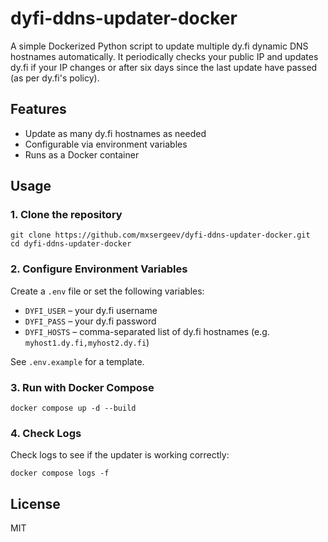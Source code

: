 # dyfi-ddns-updater-docker

A simple Dockerized Python script to update multiple dy.fi dynamic DNS hostnames automatically. It periodically checks your public IP and updates dy.fi if your IP changes or after six days since the last update have passed (as per dy.fi's policy).

## Features

- Update as many dy.fi hostnames as needed
- Configurable via environment variables
- Runs as a Docker container

## Usage

### 1. Clone the repository

```
git clone https://github.com/mxsergeev/dyfi-ddns-updater-docker.git
cd dyfi-ddns-updater-docker
```

### 2. Configure Environment Variables

Create a `.env` file or set the following variables:

- `DYFI_USER` – your dy.fi username
- `DYFI_PASS` – your dy.fi password
- `DYFI_HOSTS` – comma-separated list of dy.fi hostnames (e.g. `myhost1.dy.fi,myhost2.dy.fi`)

See `.env.example` for a template.

### 3. Run with Docker Compose

```
docker compose up -d --build
```

### 4. Check Logs

Check logs to see if the updater is working correctly:

```
docker compose logs -f
```

## License

MIT
